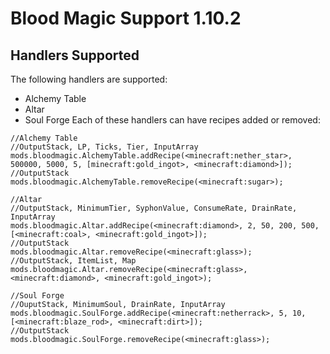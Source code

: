 # Blood Magic Support 1.10.2
## Handlers Supported
The following handlers are supported:

* Alchemy Table
* Altar
* Soul Forge
Each of these handlers can have recipes added or removed:

```zenscript
//Alchemy Table
//OutputStack, LP, Ticks, Tier, InputArray
mods.bloodmagic.AlchemyTable.addRecipe(<minecraft:nether_star>, 500000, 5000, 5, [minecraft:gold_ingot>, <minecraft:diamond>]);
//OutputStack
mods.bloodmagic.AlchemyTable.removeRecipe(<minecraft:sugar>);

//Altar
//OutputStack, MinimumTier, SyphonValue, ConsumeRate, DrainRate, InputArray
mods.bloodmagic.Altar.addRecipe(<minecraft:diamond>, 2, 50, 200, 500, [<minecraft:coal>, <minecraft:gold_ingot>]);
//OutputStack
mods.bloodmagic.Altar.removeRecipe(<minecraft:glass>);
//OutputStack, ItemList, Map
mods.bloodmagic.Altar.removeRecipe(<minecraft:glass>, <minecraft:diamond>, <minecraft:gold_ingot>);  

//Soul Forge
//OuputStack, MinimumSoul, DrainRate, InputArray
mods.bloodmagic.SoulForge.addRecipe(<minecraft:netherrack>, 5, 10, [<minecraft:blaze_rod>, <minecraft:dirt>]);
//OutputStack
mods.bloodmagic.SoulForge.removeRecipe(<minecraft:glass>);
```